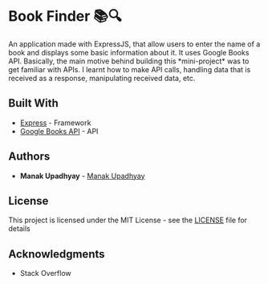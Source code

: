 # Book Finder :books::mag:

An application made with ExpressJS, that allow users to enter the name of a book and displays some basic information about it. It uses Google Books API.
Basically, the main motive behind building this \*mini-project\* was to get familiar with APIs. I learnt how to make API calls, handling data 
that is received as a response, manipulating received data, etc.


## Built With

* [Express](http://expressjs.com/) - Framework
* [Google Books API](https://developers.google.com/books/docs/v1/using) - API


## Authors

* **Manak Upadhyay** - [Manak Upadhyay](https://github.com/manakupadhyay)


## License

This project is licensed under the MIT License - see the [LICENSE](LICENSE) file for details

## Acknowledgments

* Stack Overflow

